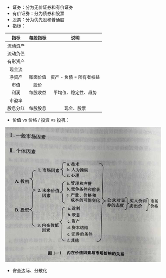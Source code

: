 - 证券：分为无价证券和有价证券
- 有价证券：分为债券和股票
- 股票：分为优先股和普通股
- 指标：

| 指标 | 每股指标 | 说明 |
|:----:|:-------:|:----:|
|流动资产|||
|流动负债|||
|有形资产|||
|现金流|||
|净资产|账面价值|资产 - 负债 = 所有者权益|
|市值|股价||
|利润|每股收益|平均值、稳定性、趋势|
|市盈率|||
|股息分红|每股股息|现金、股票|

- 价值 vs 价格 / 投资 vs 投机：

![image](https://github.com/frontend-gxg/pic_bed/blob/main/008.jpeg?raw=true)

- 安全边际、分散化